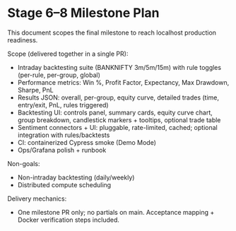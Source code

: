 # Stage 6–8 Milestone Plan

This document scopes the final milestone to reach localhost production readiness.

Scope (delivered together in a single PR):
- Intraday backtesting suite (BANKNIFTY 3m/5m/15m) with rule toggles (per-rule, per-group, global)
- Performance metrics: Win %, Profit Factor, Expectancy, Max Drawdown, Sharpe, PnL
- Results JSON: overall, per-group, equity curve, detailed trades (time, entry/exit, PnL, rules triggered)
- Backtesting UI: controls panel, summary cards, equity curve chart, group breakdown, candlestick markers + tooltips, optional trade table
- Sentiment connectors + UI: pluggable, rate-limited, cached; optional integration with rules/backtests
- CI: containerized Cypress smoke (Demo Mode)
- Ops/Grafana polish + runbook

Non-goals:
- Non-intraday backtesting (daily/weekly)
- Distributed compute scheduling

Delivery mechanics:
- One milestone PR only; no partials on main. Acceptance mapping + Docker verification steps included.
